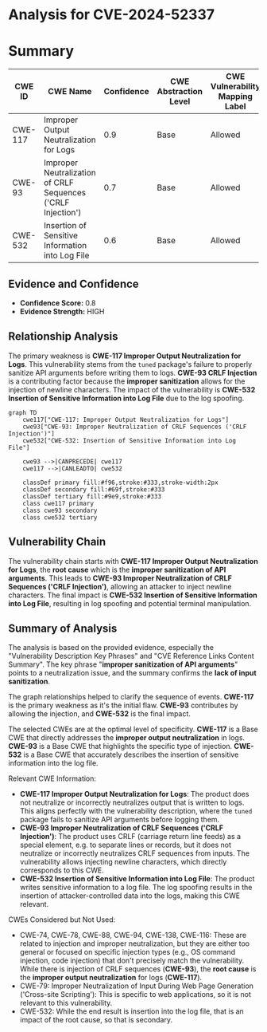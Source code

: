 # Analysis for CVE-2024-52337

# Summary
| CWE ID | CWE Name | Confidence | CWE Abstraction Level | CWE Vulnerability Mapping Label | CWE-Vulnerability Mapping Notes |
|---|---|---|---|---|---|
| CWE-117 | Improper Output Neutralization for Logs | 0.9 | Base | Allowed | Primary CWE - Root Cause |
| CWE-93 | Improper Neutralization of CRLF Sequences ('CRLF Injection') | 0.7 | Base | Allowed | Secondary Candidate - Contributing Factor |
| CWE-532 | Insertion of Sensitive Information into Log File | 0.6 | Base | Allowed | Secondary Candidate - Impact |

## Evidence and Confidence

*   **Confidence Score:** 0.8
*   **Evidence Strength:** HIGH

## Relationship Analysis
The primary weakness is **CWE-117 Improper Output Neutralization for Logs**. This vulnerability stems from the `tuned` package's failure to properly sanitize API arguments before writing them to logs. **CWE-93 CRLF Injection** is a contributing factor because the **improper sanitization** allows for the injection of newline characters. The impact of the vulnerability is **CWE-532 Insertion of Sensitive Information into Log File** due to the log spoofing.

```mermaid
graph TD
    cwe117["CWE-117: Improper Output Neutralization for Logs"]
    cwe93["CWE-93: Improper Neutralization of CRLF Sequences ('CRLF Injection')"]
    cwe532["CWE-532: Insertion of Sensitive Information into Log File"]

    cwe93 -->|CANPRECEDE| cwe117
    cwe117 -->|CANLEADTO| cwe532

    classDef primary fill:#f96,stroke:#333,stroke-width:2px
    classDef secondary fill:#69f,stroke:#333
    classDef tertiary fill:#9e9,stroke:#333
    class cwe117 primary
    class cwe93 secondary
    class cwe532 tertiary
```

## Vulnerability Chain
The vulnerability chain starts with **CWE-117 Improper Output Neutralization for Logs**, the **root cause** which is the **improper sanitization of API arguments**. This leads to **CWE-93 Improper Neutralization of CRLF Sequences ('CRLF Injection')**, allowing an attacker to inject newline characters. The final impact is **CWE-532 Insertion of Sensitive Information into Log File**, resulting in log spoofing and potential terminal manipulation.

## Summary of Analysis
The analysis is based on the provided evidence, especially the "Vulnerability Description Key Phrases" and "CVE Reference Links Content Summary". The key phrase "**improper sanitization of API arguments**" points to a neutralization issue, and the summary confirms the **lack of input sanitization**.

The graph relationships helped to clarify the sequence of events. **CWE-117** is the primary weakness as it's the initial flaw. **CWE-93** contributes by allowing the injection, and **CWE-532** is the final impact.

The selected CWEs are at the optimal level of specificity. **CWE-117** is a Base CWE that directly addresses the **improper output neutralization** in logs. **CWE-93** is a Base CWE that highlights the specific type of injection. **CWE-532** is a Base CWE that accurately describes the insertion of sensitive information into the log file.

Relevant CWE Information:

*   **CWE-117 Improper Output Neutralization for Logs**: The product does not neutralize or incorrectly neutralizes output that is written to logs. This aligns perfectly with the vulnerability description, where the `tuned` package fails to sanitize API arguments before logging them.
*   **CWE-93 Improper Neutralization of CRLF Sequences ('CRLF Injection')**: The product uses CRLF (carriage return line feeds) as a special element, e.g. to separate lines or records, but it does not neutralize or incorrectly neutralizes CRLF sequences from inputs. The vulnerability allows injecting newline characters, which directly corresponds to this CWE.
*   **CWE-532 Insertion of Sensitive Information into Log File**: The product writes sensitive information to a log file. The log spoofing results in the insertion of attacker-controlled data into the logs, making this CWE relevant.

CWEs Considered but Not Used:

*   CWE-74, CWE-78, CWE-88, CWE-94, CWE-138, CWE-116: These are related to injection and improper neutralization, but they are either too general or focused on specific injection types (e.g., OS command injection, code injection) that don't precisely match the vulnerability. While there is injection of CRLF sequences (**CWE-93**), the **root cause** is the **improper output neutralization** for logs (**CWE-117**).
*   CWE-79: Improper Neutralization of Input During Web Page Generation ('Cross-site Scripting'): This is specific to web applications, so it is not relevant to this vulnerability.
*   CWE-532: While the end result is insertion into the log file, that is an impact of the root cause, so that is secondary.